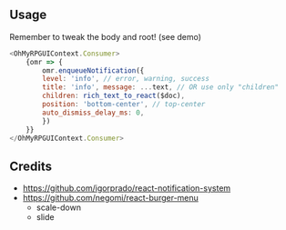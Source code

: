 
## Usage

Remember to tweak the body and root! (see demo)

```js
<OhMyRPGUIContext.Consumer>
	{omr => {
		omr.enqueueNotification({
		level: 'info', // error, warning, success
		title: 'info', message: ...text, // OR use only "children"
		children: rich_text_to_react($doc),
		position: 'bottom-center', // top-center
		auto_dismiss_delay_ms: 0,
		})
	}}
</OhMyRPGUIContext.Consumer>
```

## Credits
* https://github.com/igorprado/react-notification-system
* https://github.com/negomi/react-burger-menu
  * scale-down
  * slide
